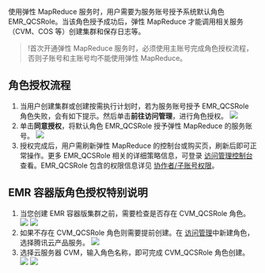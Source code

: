 使用弹性 MapReduce 服务时，用户需要为服务账号授予系统默认角色 EMR_QCSRole。当该角色授予成功后，弹性 MapReduce 才能调用相关服务（CVM、COS 等）创建集群和保存日志等。
>!首次开通弹性 MapReduce 服务时，必须使用主账号完成角色授权流程，否则子账号和主账号均不能使用弹性 MapReduce。

## 角色授权流程
1. 当用户创建集群或创建按需执行计划时，若为服务账号授予 EMR_QCSRole 角色失败，会有如下提示。然后单击**前往访问管理**，进行角色授权。
![](https://main.qcloudimg.com/raw/fec28f413d0423a4e42f57ee838299a2.png)
2. 单击**同意授权**，将默认角色 EMR_QCSRole 授予弹性 MapReduce 的服务账号。
 ![](https://main.qcloudimg.com/raw/d8ad5786438aba4f5233f6117155e5bc.png)
3. 授权完成后，用户需刷新弹性 MapReduce 的控制台或购买页，刷新后即可正常操作。更多 EMR_QCSRole 相关的详细策略信息，可登录 [访问管理控制台](https://console.cloud.tencent.com/cam/policy) 查看。EMR_QCSRole 包含的权限信息详见 [协作者/子账号权限](https://intl.cloud.tencent.com/document/product/1026/31100)。

## EMR 容器版角色授权特别说明
1. 当您创建 EMR 容器版集群之前，需要检查是否存在 CVM_QCSRole 角色。
![](https://qcloudimg.tencent-cloud.cn/raw/d85d2817e5aba173cbf28d5a53882eec.jpg)
![](https://qcloudimg.tencent-cloud.cn/raw/fa4d943dd9d035c7649fe878516e62b7.jpg)
2. 如果不存在 CVM_QCSRole 角色则需要提前创建。在 [访问管理](https://console.cloud.tencent.com/cam/role/detail?roleId=4611686018428056826)中新建角色，选择腾讯云产品服务。
![](https://qcloudimg.tencent-cloud.cn/raw/fdb3f045b5bceec298975d4d99c1cfeb.jpg)
3. 选择云服务器 CVM，输入角色名称，即可完成 CVM_QCSRole 角色创建。
![](https://qcloudimg.tencent-cloud.cn/raw/5c092e9bddf48af31c5e2fd6445aa59a.jpg)
![](https://qcloudimg.tencent-cloud.cn/raw/a6802504d5cea34f8327d259b3b1e217.jpg)
